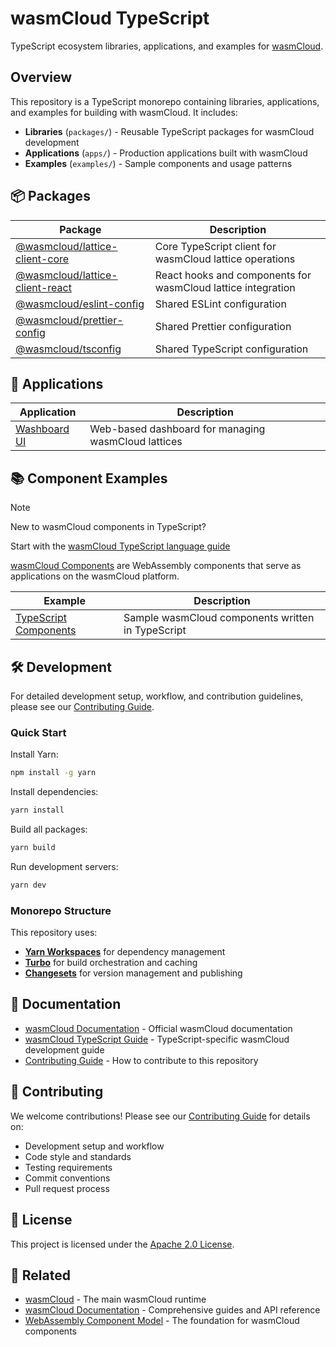# wasmCloud TypeScript

TypeScript ecosystem libraries, applications, and examples for [wasmCloud][wasmcloud].

[wasmcloud]: https://github.com/wasmcloud/wasmcloud

## Overview

This repository is a TypeScript monorepo containing libraries, applications, and examples for building with wasmCloud. It includes:

- **Libraries** (`packages/`) - Reusable TypeScript packages for wasmCloud development
- **Applications** (`apps/`) - Production applications built with wasmCloud
- **Examples** (`examples/`) - Sample components and usage patterns

## 📦 Packages

| Package | Description |
|---------|-------------|
| [@wasmcloud/lattice-client-core](./packages/lattice-client-core/) | Core TypeScript client for wasmCloud lattice operations |
| [@wasmcloud/lattice-client-react](./packages/lattice-client-react/) | React hooks and components for wasmCloud lattice integration |
| [@wasmcloud/eslint-config](./packages/eslint-config/) | Shared ESLint configuration |
| [@wasmcloud/prettier-config](./packages/prettier-config/) | Shared Prettier configuration |
| [@wasmcloud/tsconfig](./packages/tsconfig/) | Shared TypeScript configuration |

## 🚀 Applications

| Application | Description |
|-------------|-------------|
| [Washboard UI](./apps/washboard-ui/) | Web-based dashboard for managing wasmCloud lattices |

## 📚 Component Examples

> [!NOTE]
> New to wasmCloud components in TypeScript?
>
> Start with the [wasmCloud TypeScript language guide][docs-ts]

[wasmCloud Components][docs-components] are WebAssembly components that serve as applications on the wasmCloud platform.

| Example | Description |
|---------|-------------|
| [TypeScript Components](./examples/components/) | Sample wasmCloud components written in TypeScript |

[docs-components]: https://wasmcloud.com/docs/concepts/components/
[docs-ts]: https://wasmcloud.com/docs/developer/languages/typescript/components/
[dir-components]: ./examples/components/

## 🛠️ Development

For detailed development setup, workflow, and contribution guidelines, please see our [Contributing Guide](./CONTRIBUTING.md).

### Quick Start

Install Yarn:
```bash
npm install -g yarn
```

Install dependencies:
```bash
yarn install
```

Build all packages:
```bash
yarn build
```

Run development servers:
```bash
yarn dev
```

### Monorepo Structure

This repository uses:
- **[Yarn Workspaces](https://yarnpkg.com/features/workspaces)** for dependency management
- **[Turbo](https://turbo.build/)** for build orchestration and caching
- **[Changesets](https://github.com/changesets/changesets)** for version management and publishing

## 📖 Documentation

- [wasmCloud Documentation](https://wasmcloud.com/docs) - Official wasmCloud documentation
- [wasmCloud TypeScript Guide](https://wasmcloud.com/docs/developer/languages/typescript/) - TypeScript-specific wasmCloud development guide
- [Contributing Guide](./CONTRIBUTING.md) - How to contribute to this repository

## 🤝 Contributing

We welcome contributions! Please see our [Contributing Guide](./CONTRIBUTING.md) for details on:
- Development setup and workflow
- Code style and standards
- Testing requirements
- Commit conventions
- Pull request process

## 📄 License

This project is licensed under the [Apache 2.0 License](https://github.com/wasmCloud/wasmCloud/blob/main/LICENSE).

## 🔗 Related

- [wasmCloud](https://github.com/wasmCloud/wasmCloud) - The main wasmCloud runtime
- [wasmCloud Documentation](https://wasmcloud.com/docs) - Comprehensive guides and API reference
- [WebAssembly Component Model](https://component-model.bytecodealliance.org/) - The foundation for wasmCloud components
